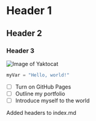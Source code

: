 # Header 1
## Header 2
### Header 3

![Image of Yaktocat](https://octodex.github.com/images/yaktocat.png)

``` python
myVar = "Hello, world!"
```

- [ ] Turn on GitHub Pages
- [ ] Outline my portfolio
- [ ] Introduce myself to the world

Added headers to index.md
